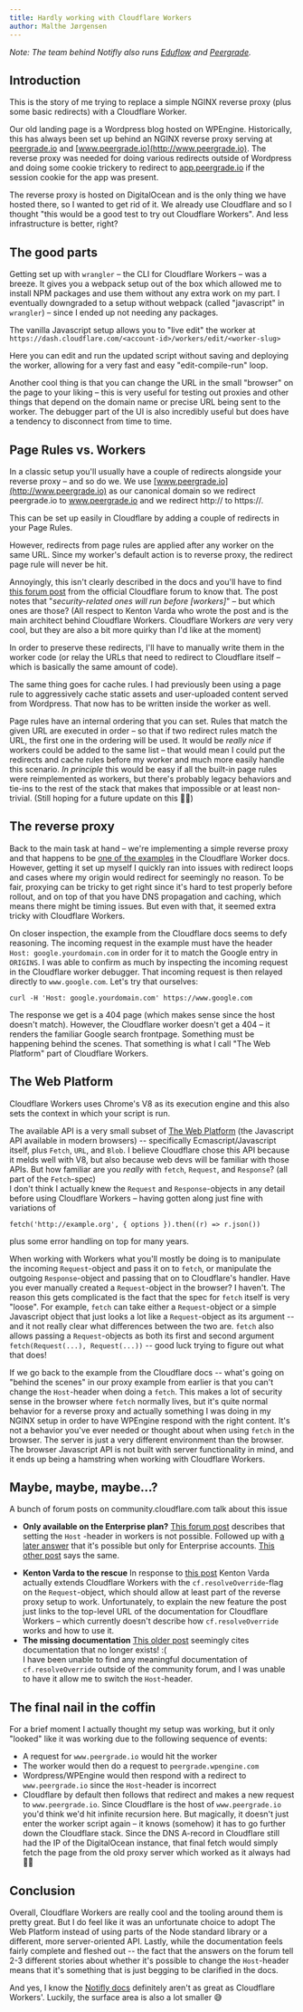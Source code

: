 ```yaml
---
title: Hardly working with Cloudflare Workers
author: Malthe Jørgensen
---
```


<!-- Possible titles:
Cloudflare workers are hard to work with
Working with Cloudflare Workers
Hardly working with Cloudflare Workers
-->

_Note: The team behind Notifly also runs [Eduflow](https://www.eduflow.com) and [Peergrade](https://www.peergrade.io)._

## Introduction

This is the story of me trying to replace a simple NGINX reverse proxy (plus some basic redirects) with a Cloudflare Worker.

Our old landing page is a Wordpress blog hosted on WPEngine. Historically, this has always been set up behind an NGINX reverse proxy serving at [peergrade.io](http://peergrade.io) and [www.peergrade.io](http://www.peergrade.io). The reverse proxy was needed for doing various redirects outside of Wordpress and doing some cookie trickery to redirect to [app.peergrade.io](http://app.peergrade.io) if the session cookie for the app was present.

The reverse proxy is hosted on DigitalOcean and is the only thing we have hosted there, so I wanted to get rid of it. We already use Cloudflare and so I thought "this would be a good test to try out Cloudflare Workers". And less infrastructure is better, right?

## The good parts

Getting set up with `wrangler` – the CLI for Cloudflare Workers – was a breeze. It gives you a webpack setup out of the box which allowed me to install NPM packages and use them without any extra work on my part. I eventually downgraded to a setup without webpack (called "javascript" in `wrangler`) – since I ended up not needing any packages.

The vanilla Javascript setup allows you to "live edit" the worker at `https://dash.cloudflare.com/<account-id>/workers/edit/<worker-slug>`

Here you can edit and run the updated script without saving and deploying the worker, allowing for a very fast and easy "edit-compile-run" loop.

Another cool thing is that you can change the URL in the small "browser" on the page to your liking – this is very useful for testing out proxies and other things that depend on the domain name or precise URL being sent to the worker. The debugger part of the UI is also incredibly useful but does have a tendency to disconnect from time to time.

## Page Rules vs. Workers

In a classic setup you'll usually have a couple of redirects alongside your reverse proxy – and so do we. We use [www.peergrade.io](http://www.peergrade.io) as our canonical domain so we redirect peergrade.io to www.peergrade.io and we redirect http:// to https://.

This can be set up easily in Cloudflare by adding a couple of redirects in your Page Rules.

However, redirects from page rules are applied after any worker on the same URL. Since my worker's default action is to reverse proxy, the redirect page rule will never be hit.

Annoyingly, this isn't clearly described in the docs and you'll have to find [this forum post](https://community.cloudflare.com/t/cf-workers-and-rate-limiting-firewall-rules-bot-management/132164/3) from the official Cloudflare forum to know that.
The post notes that "_security-related ones will run before [workers]_" – but which ones are those? (All respect to Kenton Varda who wrote the post and is the main architect behind Cloudflare Workers. Cloudflare Workers *are* very very cool, but they are also a bit more quirky than I'd like at the moment)

In order to preserve these redirects, I'll have to manually write them in the worker code (or relay the URLs that need to redirect to Cloudflare itself – which is basically the same amount of code). 

<!-- 
- An aside:

    Apparently *Always Use HTTPS* is such a "security-related" page rule, even though it's basically an http:// to https:// redirect. Cloudflare even admits to that [in the docs](https://support.cloudflare.com/hc/en-us/articles/204144518-SSL-FAQ#h_a61bfdef-08dd-40f8-8888-7edd8e40d156). 

    Cloudflare Page Rules allows you to set up multiple rules for a single URL-pattern, but then only allows you to use that pattern once. However, *Always Use HTTPS* is special and doesn't allow any other rules once it's used on a URL-pattern. This means if you want *Automatic HTTPS Rewrites* on top of *Always Use HTTPS* you have to specify 2 rules:

    1. www.peergrade.io – *Always Use HTTPS*
    2. [https://www.peergrade.io](https://www.peergrade.io) – *Automatic HTTPS Rewrites*
-->

The same thing goes for cache rules. I had previously been using a page rule to aggressively cache static assets and user-uploaded content served from Wordpress. That now has to be written inside the worker as well.

Page rules have an internal ordering that you can set. Rules that match the given URL are executed in order – so that if two redirect rules match the URL, the first one in the ordering will be used. It would be *really nice* if workers could be added to the same list – that would mean I could put the redirects and cache rules before my worker and much more easily handle this scenario. *In principle* this would be easy if all the built-in page rules were reimplemented as workers, but there's probably legacy behaviors and tie-ins to the rest of the stack that makes that impossible or at least non-trivial. (Still hoping for a future update on this 🤞🏻)

## The reverse proxy

Back to the main task at hand – we're implementing a simple reverse proxy and that happens to be [one of the examples](https://developers.cloudflare.com/workers/examples/bulk-origin-proxy) in the Cloudflare Worker docs. However, getting it set up myself I quickly ran into issues with redirect loops and cases where my origin would redirect for seemingly no reason. To be fair, proxying can be tricky to get right since it's hard to test properly before rollout, and on top of that you have DNS propagation and caching, which means there might be timing issues. But even with that, it seemed extra tricky with Cloudflare Workers.

On closer inspection, the example from the Cloudflare docs seems to defy reasoning. The incoming request in the example must have the header `Host: google.yourdomain.com` in order for it to match the Google entry in `ORIGINS`. I was able to confirm as much by inspecting the incoming request in the Cloudflare worker debugger. That incoming request is then relayed directly to `www.google.com`. Let's try that ourselves:

    curl -H 'Host: google.yourdomain.com' https://www.google.com

The response we get is a 404 page (which makes sense since the host doesn't match). However, the Cloudflare worker doesn't get a 404 – it renders the familiar Google search frontpage. Something must be happening behind the scenes. That something is what I call "The Web Platform" part of Cloudflare Workers.

## The Web Platform

Cloudflare Workers uses Chrome's V8 as its execution engine and this also sets the context in which your script is run.

The available API is a very small subset of [The Web Platform](https://platform.html5.org/) (the Javascript API available in modern browsers) -- specifically Ecmascript/Javascript itself, plus `Fetch`, `URL`, and `Blob`. I believe Cloudflare chose this API because it melds well with V8, but also because web devs will be familiar with those APIs. But how familiar are you *really* with `fetch`, `Request`, and `Response`? (all part of the `Fetch`-spec)  
I don't think I actually knew the `Request` and `Response`-objects in any detail before using Cloudflare Workers – having gotten along just fine with variations of 

    fetch('http://example.org', { options }).then((r) => r.json())

plus some error handling on top for many years. 

When working with Workers what you'll mostly be doing is to manipulate the incoming `Request`-object  and pass it on to `fetch`, or manipulate the outgoing `Response`-object and passing that on to Cloudflare's handler. Have you ever manually created a `Request`-object in the browser? I haven't. The reason this gets complicated is the fact that the spec for `fetch` itself is very "loose". For example, `fetch` can take either a `Request`-object or a simple Javascript object that just looks a lot like a `Request`-object as its argument -- and it not really clear what differences between the two are.
`fetch` also allows passing a `Request`-objects as both its first and second argument `fetch(Request(...), Request(...))` -- good luck trying to figure out what that does!

If we go back to the example from the Cloudflare docs -- what's going on "behind the scenes" in our proxy example from earlier is that you can't change the `Host`-header when doing a `fetch`. This makes a lot of security sense in the browser where `fetch` normally lives, but it's quite normal behavior for a reverse proxy and actually something I was doing in my NGINX setup in order to have WPEngine respond with the right content. It's not a behavior you've ever needed or thought about when using `fetch` in the browser.
The server is just a very different environment than the browser. The browser Javascript API is not built with server functionality in mind, and it ends up being a hamstring when working with Cloudflare Workers.

## Maybe, maybe, maybe...?

A bunch of forum posts on community.cloudflare.com talk about this issue

* **Only available on the Enterprise plan?** [This forum post][1] describes that setting the `Host` -header in workers is not possible. Followed up with [a later answer][2] that it's possible but only for Enterprise accounts.
 [This other post][3] says the same.
- **Kenton Varda to the rescue** In response to [this post][4] Kenton Varda actually extends Cloudflare Workers with the `cf.resolveOverride`-flag on the `Request`-object,
  which should allow at least part of the reverse proxy setup to work.
  Unfortunately, to explain the new feature the post just links to the top-level URL of the documentation for Cloudflare Workers – which currently doesn't
  describe how  `cf.resolveOverride` works and how to use it.
- **The missing documentation** [This older post][5] seemingly cites documentation that no longer exists! :(  
   I have been unable to find any meaningful documentation of `cf.resolveOverride` outside of the community forum, and I was unable to have it allow me to switch the `Host`-header.

[1]: https://community.cloudflare.com/t/override-host-header-using-workers/73434/2
[2]: https://community.cloudflare.com/t/override-host-header-using-workers/73434/5
[3]: https://community.cloudflare.com/t/reverse-proxy-using-page-rules/47836/16
[4]: https://community.cloudflare.com/t/not-possible-to-override-the-host-header-on-workers-requests/13077/7
[5]: https://community.cloudflare.com/t/different-hostname-with-same-origin-in-workers/16662/12

## The final nail in the coffin

For a brief moment I actually thought my setup was working, but it only "looked" like it was working due to the following sequence of events:

- A request for `www.peergrade.io` would hit the worker
- The worker would then do a request to `peergrade.wpengine.com`
- Wordpress/WPEngine would then respond with a redirect to `www.peergrade.io` since the `Host`-header is incorrect
- Cloudflare by default then follows that redirect and makes a new request to `www.peergrade.io`.
  Since Cloudflare is the host of `www.peergrade.io` you'd think we'd hit infinite recursion here.
  But magically, it doesn't just enter the worker script again – it knows (somehow) it has to go further down the Cloudflare stack.
  Since the DNS A-record in Cloudflare still had the IP of the DigitalOcean instance, that final fetch would simply fetch the page from the old proxy server which worked as it always had 🤦🏻



<!--
Another example of this "familiar but unfamiliar" API is when I was trying to inspect the session cookie: I had to do a base64 decode into a `Uint8Array` (in order to do a zlib decompression). The function available for decoding base64 is `atob` which you may know from the browser.

However, in order to get the actual binary data you'll have to do this Javascript incantation:

```jsx
const weirdstr = atob(cookiestr);
const bytearray = new Uint8Array(new ArrayBuffer(weirdstr.length));

for (let i = 0; i < weirdstr.length; i++) {
  bytearray[i] = weirdstr.charCodeAt(i);
}
```

Again, this isn't Cloudflare's fault per se, but they're inheriting a bad choice from The Web Platform where they could have done something else. That bad choice becomes accentuated by the fact that most workers need to implement something that is basically backend or proxy server behavior, which by now you can see The Web Platform really isn't set up for. 

Similarly, you'll inherit this weird quirk directly from the browser Javascript engine:

```jsx
console.log(btoa('汉字'))
// The above raises a DOMException in your Cloudflare Worker with the
// following message:
// "btoa() can only operate on characters in the Latin1 (ISO/IEC 8859-1) range."
```

Yes yes, there's some sense to this – Javascript strings are UTF-16 and that's why this example doesn't work. But take a look at Node.js where `btoa` and `atob` are not available – Node.js has a much better answer to many of these problems.

Lastly, since many things are iterables or DOM-objects, you won't get anything useful out of console logging `request.headers`, `request.headers.keys()`, `request.headers.values()`, `request.headers.entries()`. This wouldn't be a problem if the `request`-object was fully inspectable in the debugger but nothing shows up when you open up `request.headers`.
The solution to this is just `console.log([...request.headers])`.
-->

## Conclusion

Overall, Cloudflare Workers are really cool and the tooling around them is pretty great. But I do feel like it was an unfortunate choice to adopt The Web Platform
instead of using parts of the Node standard library or a different, more server-oriented API. Lastly, while the documentation feels fairly complete and fleshed out -- the fact
that the answers on the forum tell 2-3 different stories about whether it's possible to change the `Host`-header means that it's something that is just begging to be
clarified in the docs.

And yes, I know the [Notifly docs](https://docs.notifly.io/) definitely aren't as great as Cloudflare Workers'. Luckily, the surface area is also a lot smaller 😅

